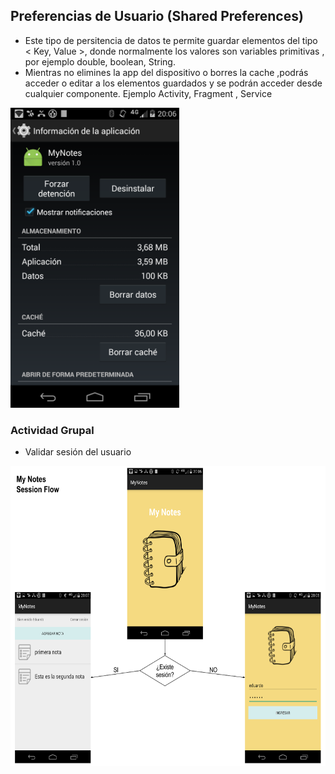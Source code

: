 ## Preferencias de Usuario (Shared Preferences)

- Este tipo de persitencia de datos te permite guardar elementos del tipo < Key, Value >, 
  donde normalmente los valores son variables primitivas , por ejemplo double, boolean, String.
- Mientras no elimines la app del dispositivo o borres la cache ,podrás acceder o editar a  los elementos 
  guardados y se podrán acceder desde cualquier componente. Ejemplo Activity, Fragment , Service
  
<img src="https://github.com/ISILAndroid/am2_group2016_2/blob/Lesson4/BorrarCache.png" height="480">

### Actividad Grupal
  - Validar sesión del usuario

<img src="https://github.com/ISILAndroid/am2_group2016_2/blob/Lesson4/MyNotesSessionFlow.png" height="480">
